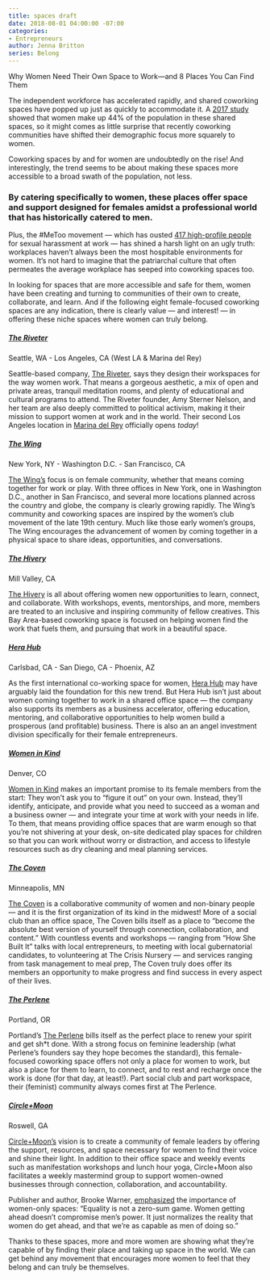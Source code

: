 ```yaml
---
title: spaces draft
date: 2018-08-01 04:00:00 -07:00
categories:
- Entrepreneurs
author: Jenna Britton
series: Belong
---
```


Why Women Need Their Own Space to Work—and 8 Places You Can Find Them

The independent workforce has accelerated rapidly, and shared coworking spaces have popped up just as quickly to accommodate it. A [2017 study](https://www.slideshare.net/carstenfoertsch/members-of-coworking-spaces-demographic-background-global-coworking-survey-80058366) showed that women make up 44% of the population in these shared spaces, so it might comes as little surprise that recently coworking communities have shifted their demographic focus more squarely to women.

Coworking spaces by and for women are undoubtedly on the rise! And interestingly, the trend seems to be about making these spaces more accessible to a broad swath of the population, not less. 

### By catering specifically to women, these places offer space and support designed for females amidst a professional world that has historically catered to men.

Plus, the #MeToo movement — which has ousted [417 high-profile people](https://www.bloomberg.com/news/articles/2018-06-25/-metoo-snares-more-than-400-high-profile-people-as-firings-rise) for sexual harassment at work — has shined a harsh light on an ugly truth: workplaces haven’t always been the most hospitable environments for women. It’s not hard to imagine that the patriarchal culture that often permeates the average workplace has seeped into coworking spaces too. 

In looking for spaces that are more accessible and safe for them, women have been creating and turning to communities of their own to create, collaborate, and learn. And if the following eight female-focused coworking spaces are any indication, there is clearly value — and interest! — in offering these niche spaces where women can truly belong.

##### [The Riveter](https://www.theriveter.co/)  
Seattle, WA - Los Angeles, CA (West LA & Marina del Rey)

Seattle-based company, [The Riveter](https://www.theriveter.co/), says they design their workspaces for the way women work. That means a gorgeous aesthetic, a mix of open and private areas, tranquil meditation rooms, and plenty of educational and cultural programs to attend. The Riveter founder, Amy Sterner Nelson, and her team are also deeply committed to political activism, making it their mission to support women at work and in the world. Their second Los Angeles location in [Marina del Rey](https://www.theriveter.co/los-angeles/marina-del-rey) officially opens _today_! 

##### [The Wing](https://www.the-wing.com/)  
New York, NY - Washington D.C. - San Francisco, CA

[The Wing’s](https://www.the-wing.com/) focus is on female community, whether that means coming together for work or play. With three offices in New York, one in Washington D.C., another in San Francisco, and several more locations planned across the country and globe, the company is clearly growing rapidly. The Wing’s community and coworking spaces are inspired by the women’s club movement of the late 19th century. Much like those early women’s groups, The Wing encourages the advancement of women by coming together in a physical space to share ideas, opportunities, and conversations.

##### [The Hivery](https://www.thehivery.com/)  
Mill Valley, CA

[The Hivery](https://www.thehivery.com/) is all about offering women new opportunities to learn, connect, and collaborate. With workshops, events, mentorships, and more, members are treated to an inclusive and inspiring community of fellow creatives. This Bay Area-based coworking space is focused on helping women find the work that fuels them, and pursuing that work in a beautiful space.

##### [Hera Hub](https://herahub.com/)  
Carlsbad, CA - San Diego, CA - Phoenix, AZ

As the first international co-working space for women, [Hera Hub](https://herahub.com/) may have arguably laid the foundation for this new trend. But Hera Hub isn’t just about women coming together to work in a shared office space — the company also supports its members as a business accelerator, offering education, mentoring, and collaborative opportunities to help women build a prosperous (and profitable) business. There is also an an angel investment division specifically for their female entrepreneurs.

##### [Women in Kind](https://www.womeninkind.com/)  
Denver, CO

[Women in Kind](https://www.womeninkind.com/) makes an important promise to its female members from the start: They won’t ask you to “figure it out” on your own. Instead, they’ll identify, anticipate, and provide what you need to succeed as a woman and a business owner — and integrate your time at work with your needs in life. To them, that means providing office spaces that are warm enough so that you’re not shivering at your desk, on-site dedicated play spaces for children so that you can work without worry or distraction, and access to lifestyle resources such as dry cleaning and meal planning services. 

##### [The Coven](https://www.thecovenmpls.com/)  
Minneapolis, MN

[The Coven](https://www.thecovenmpls.com/) is a collaborative community of women and non-binary people — and it is the first organization of its kind in the midwest! More of a social club than an office space, The Coven bills itself as a place to “become the absolute best version of yourself through connection, collaboration, and content.” With countless events and workshops — ranging from “How She Built It” talks with local entrepreneurs, to meeting with local gubernatorial candidates, to volunteering at The Crisis Nursery — and services ranging from task management to meal prep, The Coven truly does offer its members an opportunity to make progress and find success in every aspect of their lives.

##### [The Perlene](https://www.theperlene.com/)  
Portland, OR

Portland’s [The Perlene](https://www.theperlene.com/) bills itself as the perfect place to renew your spirit and get sh*t done. With a strong focus on feminine leadership (what Perlene’s founders say they hope becomes the standard), this female-focused coworking space offers not only a place for women to work, but also a place for them to learn, to connect, and to rest and recharge once the work is done (for that day, at least!). Part social club and part workspace, their (feminist) community always comes first at The Perlence.

##### [Circle+Moon](https://www.circleandmoon.com/)  
Roswell, GA

[Circle+Moon’s](https://www.circleandmoon.com/) vision is to create a community of female leaders by offering the support, resources, and space necessary for women to find their voice and shine their light. In addition to their office space and weekly events such as manifestation workshops and lunch hour yoga, Circle+Moon also facilitates a weekly mastermind group to support women-owned businesses through connection, collaboration, and accountability. 

Publisher and author, Brooke Warner, [emphasized](https://www.huffingtonpost.com/entry/why-women-only_us_58d04f10e4b07112b64730e4) the importance of women-only spaces: “Equality is not a zero-sum game. Women getting ahead doesn’t compromise men’s power. It just normalizes the reality that women do get ahead, and that we’re as capable as men of doing so.”

Thanks to these spaces, more and more women are showing what they’re capable of by finding their place and taking up space in the world. We can get behind any movement that encourages more women to feel that they belong and can truly be themselves. 